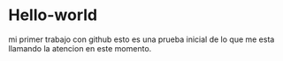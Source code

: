# Hello-world
mi primer trabajo con github
esto es una prueba inicial de lo que me esta llamando la atencion en este momento.
